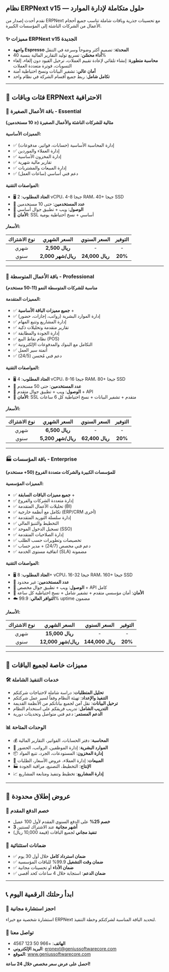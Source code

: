 ## نظام ERPNext v15 — حلول متكاملة لإدارة الموارد
نقدم أحدث إصدار من ERPNext مع تحسينات جذرية وباقات شاملة تناسب جميع أحجام الأعمال من الشركات الناشئة إلى المؤسسات الكبيرة.

### ✨ مميزات ERPNext v15 الجديدة
- **واجهة Espresso المحدثة**: تصميم أكثر وضوحاً وسرعة في التنقل
- **أداء محسّن**: تسريع توليد التقارير المالية بنسبة 40%
- **محاسبة متطورة**: إنشاء تلقائي لإعادة تقييم العملات، ترحيل القيود دون إلغاء، إلغاء التسويات، فوترة متعددة العملات
- **أمان عالي**: تشفير البيانات ونسخ احتياطية آمنة
- **تكامل شامل**: ربط جميع أقسام الشركة في نظام واحد

---

## 🎯 فئات وباقات ERPNext الاحترافية

### 💼 **باقة الأعمال الصغيرة - Essential**
**مثالية للشركات الناشئة والأعمال الصغيرة (≤ 10 مستخدمين)**

#### المميزات الأساسية:
- ✅ إدارة المحاسبة الأساسية (حسابات، فواتير، مدفوعات)
- ✅ إدارة العملاء والموردين
- ✅ إدارة المخزون الأساسية
- ✅ تقارير مالية شهرية
- ✅ إدارة المبيعات والمشتريات
- ✅ دعم فني أساسي (ساعات العمل)

#### المواصفات التقنية:
- 🖥️ **العتاد المطلوب**: 2 vCPU، 4-8 جيجا RAM، 40+ جيجا SSD
- 👥 **عدد المستخدمين**: حتى 10 مستخدمين
- 📱 **الوصول**: ويب + تطبيق جوال أساسي
- 🔐 **الأمان**: SSL أساسي + نسخ احتياطية يومية

#### الأسعار:
| **نوع الاشتراك** | **السعر الشهري** | **السعر السنوي** | **التوفير** |
|:---------------:|:----------------:|:----------------:|:----------:|
| شهري | **2,500 ريال** | - | - |
| سنوي | **2,000 ريال/شهر** | **24,000 ريال** | **20%** |

---

### 🏢 **باقة الأعمال المتوسطة - Professional**
**مناسبة للشركات المتوسطة النمو (11-50 مستخدم)**

#### المميزات المتقدمة:
- ✅ **جميع مميزات الباقة الأساسية** +
- ✅ إدارة الموارد البشرية (رواتب، إجازات، حضور)
- ✅ إدارة المشاريع وتتبع المهام
- ✅ تقارير متقدمة وتحليلات ذكية
- ✅ إدارة الجودة والمطابقة
- ✅ نظام نقاط البيع (POS)
- ✅ التكامل مع البنوك والمدفوعات الإلكترونية
- ✅ أتمتة سير العمل
- ✅ دعم فني مُحسن (24/5)

#### المواصفات التقنية:
- 🖥️ **العتاد المطلوب**: 4 vCPU، 8-16 جيجا RAM، 80+ جيجا SSD
- 👥 **عدد المستخدمين**: حتى 50 مستخدم
- 📱 **الوصول**: ويب + تطبيق جوال متقدم + API
- 🔐 **الأمان**: SSL متقدم + تشفير البيانات + نسخ احتياطية كل 6 ساعات

#### الأسعار:
| **نوع الاشتراك** | **السعر الشهري** | **السعر السنوي** | **التوفير** |
|:---------------:|:----------------:|:----------------:|:----------:|
| شهري | **6,500 ريال** | - | - |
| سنوي | **5,200 ريال/شهر** | **62,400 ريال** | **20%** |

---

### 🏭 **باقة المؤسسات - Enterprise**
**للمؤسسات الكبيرة والشركات متعددة الفروع (50+ مستخدم)**

#### المميزات المؤسسية:
- ✅ **جميع مميزات الباقات السابقة** +
- ✅ إدارة متعددة الشركات والفروع
- ✅ تحليلات الأعمال المتقدمة (BI)
- ✅ تكامل مع أنظمة خارجية (ERP/CRM أخرى)
- ✅ إدارة سلسلة التوريد المتقدمة
- ✅ التخطيط والتنبؤ المالي
- ✅ تسجيل الدخول الموحد (SSO)
- ✅ إدارة الصلاحيات المتقدمة
- ✅ تخصيصات وتطويرات حسب الطلب
- ✅ دعم فني مخصص (24/7) + مدير حساب
- ✅ اتفاقية مستوى الخدمة (SLA) مضمونة

#### المواصفات التقنية:
- 🖥️ **العتاد المطلوب**: 8+ vCPU، 16-32 جيجا RAM، 160+ جيجا SSD
- 👥 **عدد المستخدمين**: غير محدود
- 📱 **الوصول**: ويب + تطبيق جوال مخصص + API كامل
- 🔐 **الأمان**: أمان مؤسسي متقدم + تشفير شامل + نسخ احتياطية كل ساعة
- ☁️ **التوافر العالي**: 99.9% uptime مضمون

#### الأسعار:
| **نوع الاشتراك** | **السعر الشهري** | **السعر السنوي** | **التوفير** |
|:---------------:|:----------------:|:----------------:|:----------:|
| شهري | **15,000 ريال** | - | - |
| سنوي | **12,000 ريال/شهر** | **144,000 ريال** | **20%** |

---

## 🎁 **مميزات خاصة لجميع الباقات**

### 🛠️ **خدمات التنفيذ الشاملة**
- **تحليل المتطلبات**: دراسة شاملة لاحتياجات شركتكم
- **التنفيذ والإعداد**: تهيئة النظام وفقاً لسير عمل شركتكم
- **ترحيل البيانات**: نقل آمن لجميع بياناتكم من الأنظمة القديمة
- **التدريب الشامل**: تدريب فريقكم على استخدام النظام
- **الدعم المستمر**: دعم فني متواصل وتحديثات دورية

### 📊 **الوحدات المتاحة**
- 💰 **المحاسبة**: دفتر الحسابات، الفواتير، التقارير المالية
- 👥 **الموارد البشرية**: إدارة الموظفين، الرواتب، الحضور
- 📦 **إدارة المخزون**: المستودعات، الجرد، تتبع المواد
- 🛒 **المبيعات**: إدارة العملاء، عروض الأسعار، الطلبات
- 🏭 **الإنتاج**: التخطيط، التصنيع، مراقبة الجودة
- 📈 **إدارة المشاريع**: تخطيط وتنفيذ ومتابعة المشاريع

---

## 🚀 **عروض إطلاق محدودة**

### 🎯 **خصم الدفع المقدم**
- **خصم 25%** على الدفع السنوي المقدم لأول 100 عميل
- **3 أشهر مجانية** عند الاشتراك لسنتين
- **تنفيذ مجاني** لجميع الباقات (قيمة 10,000 ريال)

### 💎 **ضمانات استثنائية**
- ✅ **ضمان استرداد كامل** خلال أول 30 يوم
- ✅ **ضمان وقت التشغيل** 99.9% للباقات المؤسسية
- ✅ **ضمان الأداء** أو تحسينات مجانية
- ✅ **ضمان الدعم**: استجابة خلال 4 ساعات كحد أقصى

---

## 📞 **ابدأ رحلتك الرقمية اليوم**

### 🎯 **احجز استشارة مجانية**
استشارة شخصية مع خبراء ERPNext لتحديد الباقة المناسبة لشركتكم وخطة التنفيذ.

### 📧 **تواصل معنا**
- **الهاتف**: +966 50 123 4567
- **البريد الإلكتروني**: erpnext@geniussoftwarecore.com
- **الموقع**: www.geniussoftwarecore.com

**احصل على عرض سعر مخصص خلال 24 ساعة!**